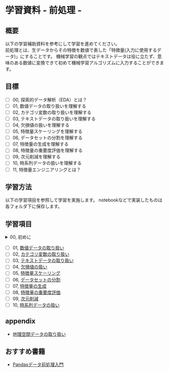 # 学習資料 - 前処理 - 

## 概要
以下の学習補助資料を参考にして学習を進めてください。<br>
前処理とは、生データからその特徴を数値で表した「特徴量(入力に使用するデータ)」にすることです。
機械学習の観点ではテキストデータは役に立たず、意味のある数値に変換できて初めて機械学習アルゴリズムに入力することができます。

## 目標
- [ ] 00, 探索的データ解析（EDA）とは？
- [ ] 01, 数値データの取り扱いを理解する
- [ ] 02, カテゴリ変数の取り扱いを理解する
- [ ] 03, テキストデータの取り扱いを理解する
- [ ] 04, 欠損値の扱いを理解する
- [ ] 05, 特徴量スケーリングを理解する
- [ ] 06, データセットの分割を理解する
- [ ] 07, 特徴量の生成を理解する
- [ ] 08, 特徴量の重要度評価を理解する
- [ ] 09, 次元削減を理解する
- [ ] 10, 時系列データの扱いを理解する
- [ ] 11, 特徴量エンジニアリングとは？

## 学習方法
以下の学習項目を参照して学習を実施します。 notebookなどで実装したものは各フォルダ下に保存します。

## 学習項目

<details><summary>00, 初めに</summary>

- [ ] [データ前処理入門](https://aiacademy.jp/texts/show/?id=187)
- [ ] [機械学習で欠かせない！データの前処理の必要性と方法](https://maru.nagoya/index.php/2022/08/22/ml-data-preprocessing/)
- [ ] [【データサイエンティスト入門編】探索的データ解析（EDA）の基礎操作をPythonを使ってやってみよう](https://www.codexa.net/basic-exploratory-data-analysis-with-python/)

</details>

- [ ] 01, [数値データの取り扱い](01%2C%20%E6%95%B0%E5%80%A4%E3%83%87%E3%83%BC%E3%82%BF%E3%81%AE%E5%8F%96%E3%82%8A%E6%89%B1%E3%81%84)
- [ ] 02, [カテゴリ変数の取り扱い](02%2C%20%E3%82%AB%E3%83%86%E3%82%B4%E3%83%AA%E5%A4%89%E6%95%B0%E3%81%AE%E5%8F%96%E3%82%8A%E6%89%B1%E3%81%84)
- [ ] 03, [テキストデータの取り扱い](03%2C%20%E3%83%86%E3%82%AD%E3%82%B9%E3%83%88%E3%83%87%E3%83%BC%E3%82%BF%E3%81%AE%E5%8F%96%E3%82%8A%E6%89%B1%E3%81%84)
- [ ] 04, [欠損値の扱い](04%2C%20%E6%AC%A0%E6%90%8D%E5%80%A4%E3%81%AE%E6%89%B1%E3%81%84)
- [ ] 05, [特徴量スケーリング](05%2C%20%E7%89%B9%E5%BE%B4%E9%87%8F%E3%82%B9%E3%82%B1%E3%83%BC%E3%83%AA%E3%83%B3%E3%82%B0)
- [ ] 06, [データセットの分割](06%2C%20%E3%83%87%E3%83%BC%E3%82%BF%E3%82%BB%E3%83%83%E3%83%88%E3%81%AE%E5%88%86%E5%89%B2)
- [ ] 07, [特徴量の生成](07%2C%20%E7%89%B9%E5%BE%B4%E9%87%8F%E3%81%AE%E7%94%9F%E6%88%90)
- [ ] 08, [特徴量の重要度評価](08%2C%20%E7%89%B9%E5%BE%B4%E9%87%8F%E3%81%AE%E9%87%8D%E8%A6%81%E5%BA%A6%E8%A9%95%E4%BE%A1)
- [ ] 09, [次元削減](09%2C%20%E6%AC%A1%E5%85%83%E5%89%8A%E6%B8%9B)
- [ ] 10, [時系列データの扱い](10%2C%20%E6%99%82%E7%B3%BB%E5%88%97%E3%83%87%E3%83%BC%E3%82%BF%E3%81%AE%E6%89%B1%E3%81%84)

## appendix
- [地理空間データの取り扱い](https://uribo.github.io/practical-ds/02/spatial-data.html)

## おすすめ書籍
- [Pandasデータ前処理入門](https://www.amazon.co.jp/-/en/%E6%A0%AA%E5%BC%8F%E4%BC%9A%E7%A4%BE%E3%83%AD%E3%83%B3%E3%83%90%E3%83%BC%E3%83%88-ebook/dp/B084MD5DGG/ref=sr_1_1?keywords=%E5%89%8D%E5%87%A6%E7%90%86Pandas%E3%83%87%E3%83%BC%E3%82%BF%E5%89%8D%E5%87%A6%E7%90%86%E5%85%A5%E9%96%80&qid=1662104447&s=books&sr=1-1)

